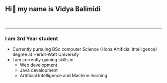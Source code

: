 ## Hi👋 my name is Vidya Balimidi 
<br><hr>
### I am 3rd Year student 
* Currently pursuing BSc computer Science (Hons Artificial Intelligence) degree at Heriot-Watt University
* I am currently gaining skills in
    * Web development
    * Java development
    * Artificial Intelligence and Machine learning
<!--
**Vbalimidi/Vbalimidi** is a ✨ _special_ ✨ repository because its `README.md` (this file) appears on your GitHub profile.

Here are some ideas to get you started:

- 🔭 I’m currently working on ...
- 🌱 I’m currently learning ...
- 👯 I’m looking to collaborate on ...
- 🤔 I’m looking for help with ...
- 💬 Ask me about ...
- 📫 How to reach me: ...
- 😄 Pronouns: ...
- ⚡ Fun fact: ...
-->
